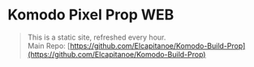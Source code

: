 # Komodo Pixel Prop WEB
>This is a static site, refreshed every hour. <br />
>Main Repo: [https://github.com/Elcapitanoe/Komodo-Build-Prop](https://github.com/Elcapitanoe/Komodo-Build-Prop) 
